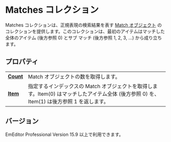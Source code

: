 # Matches コレクション

Matches コレクションは、正規表現の検索結果を表す [Match オブジェクト](../match/index) のコレクションを提供します。このコレクションは、最初のアイテムはマッチした全体のアイテム (後方参照 0) とサブ マッチ (後方参照 1, 2, 3, ...) から成り立ちます。

## プロパティ

|     |     |
| --- | --- |
| **[Count](count)** | Match オブジェクトの数を取得します。 |
| **[Item](item)** | 指定するインデックスの Match オブジェクトを取得します。Item(0) はマッチしたアイテム全体 (後方参照 0) を、Item(1) は後方参照 1 を返します。 |

## バージョン

EmEditor Professional Version 15.9 以上で利用できます。

